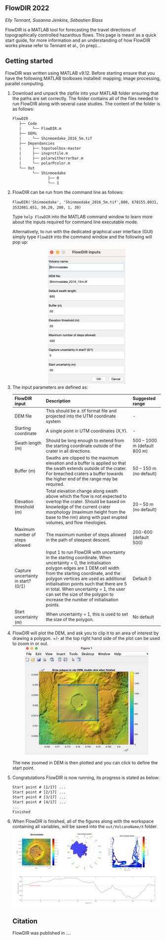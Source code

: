 ## FlowDIR 2022
*Elly Tennant, Susanna Jenkins, Sébastien Biass*

FlowDIR is a MATLAB tool for forecasting the travel directions of topographically controlled hazardous flows. This page is meant as a quick start guide, for more information and an understanding of how FlowDIR works please refer to Tennant et al., (in prep)... 
## Getting started


FlowDIR was written using MATLAB v9.12. Before starting ensure that you have the following MATLAB toolboxes installed: mapping; image processing, parallel computing.

<ol> 

<li> Download and unpack the zipfile into your MATLAB folder ensuring that the paths are set correctly. The folder contains all of the files needed to run FlowDIR along with several case studies. The content of the folder is as follows: 

```
FlowDIR
   ├── Code
   |	 └── FlowDIR.m
   ├── DEMs
   |	 └── Shinmoedake_2016_5m.tif
   ├── Dependancies
   |	 ├── topotoolbox-master
   |	 ├── invprctile.m
   |	 ├── polarwitherrorbar.m
   |	 └── polarPcolor.m
   └── Out
         └── Shinmoedake
         		├── 0
         		└── 1
```


<li> FlowDIR can be run from the command line as follows:

`FlowDIR('Shinmoedake', 'Shinmoedake_2016_5m.tif',800, 678155.0031, 3532081.651, 50,20, 200, 1, 30)`

Type <code>help FlowDIR</code> into the MATLAB command window to learn more about the inputs required for command line executable mode. 

Alternatively, to run with the dedicated graphical user interface (GUI) simply type  <code>FlowDIR</code> into the command window and the following will pop up:
<br/>


<center><img src="https://github.com/EllyTennant/FlowDir/blob/main/images/GUI.png" width="250"></center>

<li> The input parameters are defined as:

|  FlowDIR input    | Description | Suggested range|
| ----------- | ----------- | ----------- |
| DEM file      | This should be a .tif format file and projected into the UTM coordinate system       |-|
| Starting coordinate	| A single point in UTM coordinates (X,Y).|-|
| Swath length  (m) | Should be long enough to extend from the starting coordinate outside of the crater in all directions. | 500 – 1000 m (default 800 m)|
| Buffer (m)     | Swaths are clipped to the maximum elevation and a buffer is applied so that the swath extends outside of the crater. For breached craters a buffer towards the higher end of the range may be required.      | 50 – 150 m (no default)|
|   Elevation threshold (m)  | Total elevation change along swath above which the flow is not expected to overtop the crater. Should be based on knowledge of the current crater morphology (maximum height from the base to the rim) along with past erupted volumes, and flow rheologies.   | 20 – 50 m (no default)|
| Maximum number of steps allowed   | The maximum number of steps allowed in the path of steepest descent.  | 200-600 (default 500)|
|  Capture uncertainty in start? (0/1)   | Input 1 to run FlowDIR with uncertainty in the starting coordinate. When uncertainty = 0, the initialisation polygon edges are 1 DEM cell width from the starting coordinate, and the polygon vertices are used as additional initialisation points such that there are 5 in total. When uncertainty = 1, the user can set the size of the polygon to increase the number of initialisation points. | Default 0|
|  Start uncertainty (m)  | When uncertainty = 1, this is used to set the size of the polygon. | No default|



<li>FlowDIR will plot the DEM, and ask you to clip it to an area of interest by drawing a polygon. +/- at the top right hand side of the plot can be used to zoom in or out.
<br/>


<center><img src="https://github.com/EllyTennant/FlowDir/blob/main/images/clip_dem.png" width="400"></center>

The new zoomed in DEM is then plotted and you can click to define the start point.

<li> Congratulations FlowDIR is now running, its progress is stated as below:

```Running FlowDir, please wait...
Start point # [1/17] ...
Start point # [2/17] ...
Start point # [3/17] ...
Start point # [4/17] ...
...
Finished
```

<li> When FlowDIR is finished, all of the figures along with the workspace containing all variables, will be saved into the <code>out/VolcanoName/X</code> folder.

<br/>
<img src="https://github.com/EllyTennant/FlowDir/blob/main/images/Shinmoedake_ex.png" width="800">

## Citation
FlowDIR was published in ....

